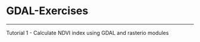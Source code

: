 # GDAL-Exercises

____________________________

Tutorial 1 - Calculate NDVI index using GDAL and rasterio modules
